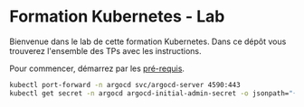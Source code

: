 # Formation Kubernetes - Lab

Bienvenue dans le lab de cette formation Kubernetes. Dans ce dépôt vous trouverez l'ensemble des TPs avec les instructions.

Pour commencer, démarrez par les [pré-requis](0_prerequis.md).


```bash
kubectl port-forward -n argocd svc/argocd-server 4590:443
kubectl get secret -n argocd argocd-initial-admin-secret -o jsonpath="{.data.password}" | base64 -d
```
